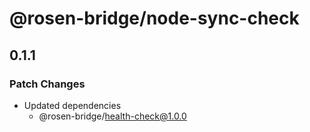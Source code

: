 # @rosen-bridge/node-sync-check

## 0.1.1

### Patch Changes

- Updated dependencies
  - @rosen-bridge/health-check@1.0.0
